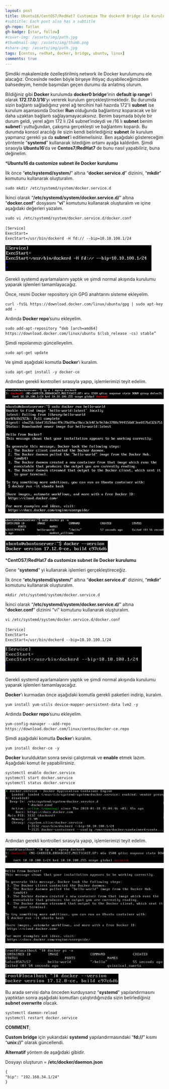 ```yaml
---
layout: post
title: Ubuntu16/CentOS7/RedHat7 Customize The docker0 Bridge ile Kurulum
#subtitle: Each post also has a subtitle
gh-repo: fatlan
gh-badge: [star, follow]
#cover-img: /assets/img/path.jpg
#thumbnail-img: /assets/img/thumb.png
#share-img: /assets/img/path.jpg
tags: [centos, redhat, docker, bridge, ubuntu, linux]
comments: true
---
```

Şimdiki makalemizde özelleştirilmiş network ile Docker kurulumunu ele alacağız. Öncesinde neden böyle birşeye ihtiyaç duyabileceğimizden bahsedeyim, hemde başımdan geçen durumu da anlatmış olurum.

Bildiğiniz gibi **Docker** kurulumda **docker0 bridge**‘inin **default ip range**‘i olarak **172.17.0.1/16**‘yı vererek kurulum gerçekleştirmektedir. Bu durumda sizin bağlantı sağladığınız yerel ağ tercihini hali hazırda 172'li **subnet** ise kurulum aşamasında Docker **Run** olduğunda bağlantınız koparacak ve bir daha uzaktan bağlantı sağlayamayacaksınız. Benim başımada böyle bir durum geldi, yerel ağım 172 li /24 subnet’indeydi ve /16 lı **subnet** benim **subnet**’i yuttuğundan, çakışma gerçekleşti ve bağlantımı kopardı. Bu durumda konsol aracılığı ile sizin kendi belirlediğiniz **subnet** ile kurulum yapmanız gerekli ya da **subnet**’i editlemelisiniz. Ben aşağıdaki göstereceğim yöntemle “**systemd**” kullanarak istediğim ortamı ayağa kaldırdım. Şimdi sırasıyla **Ubuntu16**’da ve **Centos7/RedHat7** de bunu nasıl yapabiliriz, buna değinelim.

***Ubuntu16 da customize subnet ile Docker kurulumu**

İlk önce “**etc/systemd/system/**” altına “**docker.service.d**” dizinini, “**mkdir**” komutunu kullanarak oluşturalım.

~~~
sudo mkdir /etc/systemd/system/docker.service.d
~~~

İkinci olarak “**/etc/systemd/system/docker.service.d/**” altına “**docker.conf**” dosyasını “**vi**” komutunu kullanarak oluşturalım ve içine aşağıdaki değerleri yazalım.

~~~
sudo vi /etc/systemd/system/docker.service.d/docker.conf

[Service]
ExecStart=
ExecStart=/usr/bin/dockerd -H fd:// --bip=10.10.100.1/24
~~~

![Crepe](assets/img/u16-c7-r7-docker-cbridge/docker0-c-b01.png)

Gerekli systemd ayarlamalarını yaptık ve şimdi normal akışında kurulumu yaparak işlemleri tamamlayacağız.

Önce, resmi Docker repository için GPG anahtarını sisteme ekleyelim.

~~~
curl -fsSL https://download.docker.com/linux/ubuntu/gpg | sudo apt-key add -
~~~

Ardında **Docker repo**’sunu ekleyelim.

~~~
sudo add-apt-repository “deb [arch=amd64] https://download.docker.com/linux/ubuntu $(lsb_release -cs) stable”
~~~

Şimdi repolarımızı güncelleyelim.

~~~
sudo apt-get update
~~~

Ve şimdi aşağıdaki komutla **Docker**’ı kuralım.

~~~
sudo apt-get install -y docker-ce
~~~

Ardından gerekli kontrolleri sırasıyla yapıp, işlemlerimizi teyit edelim.

![Crepe](assets/img/u16-c7-r7-docker-cbridge/docker0-c-b02.png)

![Crepe](assets/img/u16-c7-r7-docker-cbridge/docker0-c-b03.png)

![Crepe](assets/img/u16-c7-r7-docker-cbridge/docker0-c-b04.png)

![Crepe](assets/img/u16-c7-r7-docker-cbridge/docker0-c-b05.png)


***CentOS7/RedHat7 da customize subnet ile Docker kurulumu**

Gene “**systemd**” yi kullanarak işlemleri gerçekleştireceğiz.

İlk önce “**etc/systemd/system/**” altına “**docker.service.d**” dizinini, “**mkdir**” komutunu kullanarak oluşturalım.

~~~
mkdir /etc/systemd/system/docker.service.d
~~~

İkinci olarak “**/etc/systemd/system/docker.service.d/**” altına “**docker.conf**” dizinini “vi” komutunu kullanarak oluşturalım.

~~~
vi /etc/systemd/system/docker.service.d/docker.conf

[Service]
ExecStart=
ExecStart=/usr/bin/dockerd --bip=10.10.100.1/24
~~~

![Crepe](assets/img/u16-c7-r7-docker-cbridge/docker0-c-b06.png)

Gerekli systemd ayarlamalarını yaptık ve şimdi normal akışında kurulumu yaparak işlemleri tamamlayacağız.

**Docker**’ı kurmadan önce aşağıdaki komutla gerekli paketleri indirip, kuralım.

~~~
yum install yum-utils device-mapper-persistent-data lvm2 -y
~~~

Ardında **Docker repo**’sunu ekleyelim.

~~~
yum-config-manager --add-repo https://download.docker.com/linux/centos/docker-ce.repo
~~~

Şimdi aşağıdaki komutla **Docker**’ı kuralım.

~~~
yum install docker-ce -y
~~~

**Docker** kurulduktan sonra sevisi çalıştırmak ve **enable** etmek lazım. Aşağıdaki komut ile yapabilirsiniz.

~~~
systemctl enable docker.service
systemctl start docker.service
systemctl status docker.service
~~~

![Crepe](assets/img/u16-c7-r7-docker-cbridge/docker0-c-b07.png)

Ardından gerekli kontrolleri sırasıyla yapıp, işlemlerimizi teyit edelim.

![Crepe](assets/img/u16-c7-r7-docker-cbridge/docker0-c-b08.png)

![Crepe](assets/img/u16-c7-r7-docker-cbridge/docker0-c-b09.png)

![Crepe](assets/img/u16-c7-r7-docker-cbridge/docker0-c-b10.png)

![Crepe](assets/img/u16-c7-r7-docker-cbridge/docker0-c-b11.png)

Bu arada servisi daha önceden kurduysanız “**systemd**” yapılandırmasını yaptıktan sonra aşağıdaki komutları çalıştırdığınızda sizin belirlediğiniz **subnet overwrite** olacak.

~~~
systemctl daemon-reload
systemctl restart docker.service
~~~


**COMMENT**;

**Custom bridge** için yukarıdaki **systemd** yapılandırmasındaki “**fd://**” kısmı “**unix://**” olarak güncellendi.

**Alternatif** yöntem de aşağıdaki gibidir.

Dosyayı oluşturun = **/etc/docker/daemon.json**

~~~
{
"bip": "192.168.34.1/24"
}
~~~
